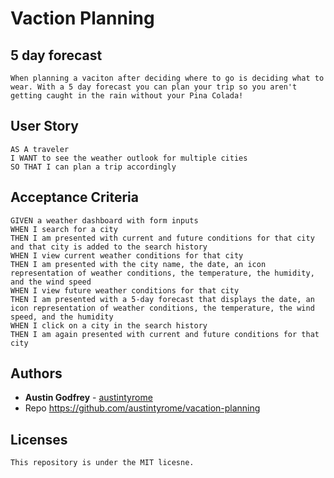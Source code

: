 # Vaction Planning

## 5 day forecast
```
When planning a vaciton after deciding where to go is deciding what to wear. With a 5 day forecast you can plan your trip so you aren't getting caught in the rain without your Pina Colada!
```
## User Story

```
AS A traveler
I WANT to see the weather outlook for multiple cities
SO THAT I can plan a trip accordingly
```

## Acceptance Criteria

```
GIVEN a weather dashboard with form inputs
WHEN I search for a city
THEN I am presented with current and future conditions for that city and that city is added to the search history
WHEN I view current weather conditions for that city
THEN I am presented with the city name, the date, an icon representation of weather conditions, the temperature, the humidity, and the wind speed
WHEN I view future weather conditions for that city
THEN I am presented with a 5-day forecast that displays the date, an icon representation of weather conditions, the temperature, the wind speed, and the humidity
WHEN I click on a city in the search history
THEN I am again presented with current and future conditions for that city
```

## Authors

* **Austin Godfrey** - [austintyrome](https://github.com/austintyrome)
* Repo https://github.com/austintyrome/vacation-planning

## Licenses

```
This repository is under the MIT licesne.
```
